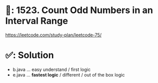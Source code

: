 # 📄: 1523. Count Odd Numbers in an Interval Range

<!-- - (0_asdf) :- https://github.com/withrvr/DSA-Final-450-Sheet -->
https://leetcode.com/study-plan/leetcode-75/
<!-- - https://neetcode.io/practice -->
<!-- - https://www.techinterviewhandbook.org/grind75?weeks=26&hours=40 -->

# ✅: Solution

- b.java ... easy understand / first logic
- e.java ... **fastest logic** / different / out of the box logic
